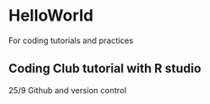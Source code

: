 # HelloWorld
For coding tutorials and practices

## Coding Club tutorial with R studio
25/9 Github and version control
